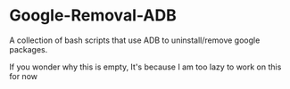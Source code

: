 # Google-Removal-ADB
A collection of bash scripts that use ADB to uninstall/remove google packages.


If you wonder why this is empty, It's because I am too lazy to work on this for now
